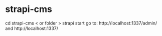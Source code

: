 # strapi-cms

cd strapi-cms < or folder >
strapi start
go to: http://localhost:1337/admin/ and http://localhost:1337/


